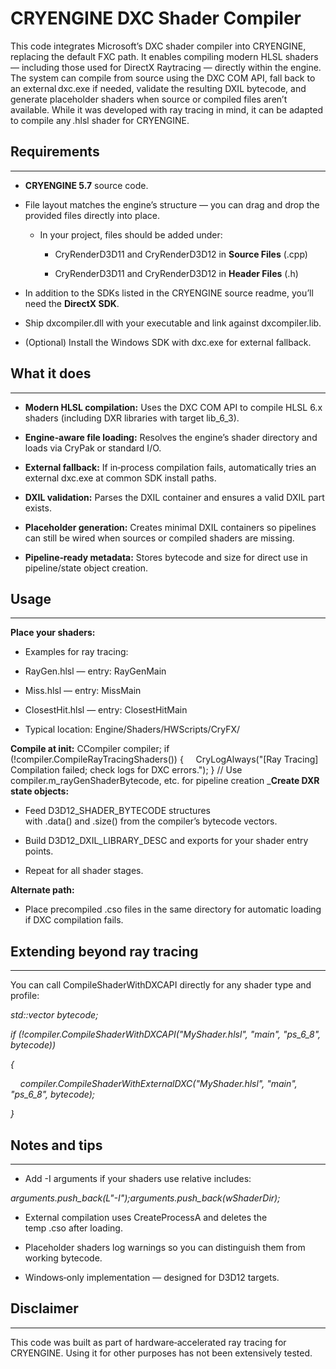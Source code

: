 # CRYENGINE DXC Shader Compiler

This code integrates Microsoft’s DXC shader compiler into CRYENGINE, replacing the default FXC path. It enables compiling modern HLSL shaders — including those used for DirectX Raytracing — directly within the engine. The system can compile from source using the DXC COM API, fall back to an external dxc.exe if needed, validate the resulting DXIL bytecode, and generate placeholder shaders when source or compiled files aren’t available. While it was developed with ray tracing in mind, it can be adapted to compile any .hlsl shader for CRYENGINE.

## Requirements
------------

*   **CRYENGINE 5.7** source code.
    
*   File layout matches the engine’s structure — you can drag and drop the provided files directly into place.
    
    *   In your project, files should be added under:
        
        *   CryRenderD3D11 and CryRenderD3D12 in **Source Files** (.cpp)
            
        *   CryRenderD3D11 and CryRenderD3D12 in **Header Files** (.h)
            
*   In addition to the SDKs listed in the CRYENGINE source readme, you’ll need the **DirectX SDK**.
    
*   Ship dxcompiler.dll with your executable and link against dxcompiler.lib.
    
*   (Optional) Install the Windows SDK with dxc.exe for external fallback.
    

## What it does
------------

*   **Modern HLSL compilation:** Uses the DXC COM API to compile HLSL 6.x shaders (including DXR libraries with target lib\_6\_3).
    
*   **Engine‑aware file loading:** Resolves the engine’s shader directory and loads via CryPak or standard I/O.
    
*   **External fallback:** If in‑process compilation fails, automatically tries an external dxc.exe at common SDK install paths.
    
*   **DXIL validation:** Parses the DXIL container and ensures a valid DXIL part exists.
    
*   **Placeholder generation:** Creates minimal DXIL containers so pipelines can still be wired when sources or compiled shaders are missing.
    
*   **Pipeline‑ready metadata:** Stores bytecode and size for direct use in pipeline/state object creation.
    

## Usage
-----

**Place your shaders:**

*   Examples for ray tracing:
    

*   RayGen.hlsl — entry: RayGenMain
    
*   Miss.hlsl — entry: MissMain
    
*   ClosestHit.hlsl — entry: ClosestHitMain
    
*   Typical location: Engine/Shaders/HWScripts/CryFX/
    

**Compile at init:**
CCompiler compiler;
if (!compiler.CompileRayTracingShaders())
{
        CryLogAlways("\[Ray Tracing\] Compilation failed; check logs for DXC errors.");
    }
    // Use compiler.m\_rayGenShaderBytecode, etc. for pipeline creation
    _**Create DXR state objects:**

*   Feed D3D12\_SHADER\_BYTECODE structures with .data() and .size() from the compiler’s bytecode vectors.
    
*   Build D3D12\_DXIL\_LIBRARY\_DESC and exports for your shader entry points.
    
*   Repeat for all shader stages.
    

**Alternate path:**

*   Place precompiled .cso files in the same directory for automatic loading if DXC compilation fails.
    

## Extending beyond ray tracing
----------------------------

You can call CompileShaderWithDXCAPI directly for any shader type and profile:

_std::vector bytecode;_

_if (!compiler.CompileShaderWithDXCAPI("MyShader.hlsl", "main", "ps\_6\_8", bytecode))_

_{_

    _compiler.CompileShaderWithExternalDXC("MyShader.hlsl", "main", "ps\_6\_8", bytecode);_

_}_

## Notes and tips
--------------

*   Add -I arguments if your shaders use relative includes:
    

_arguments.push\_back(L"-I");arguments.push\_back(wShaderDir);_

*   External compilation uses CreateProcessA and deletes the temp .cso after loading.
    
*   Placeholder shaders log warnings so you can distinguish them from working bytecode.
    
*   Windows‑only implementation — designed for D3D12 targets.
    

## Disclaimer
----------

This code was built as part of hardware‑accelerated ray tracing for CRYENGINE. Using it for other purposes has not been extensively tested.